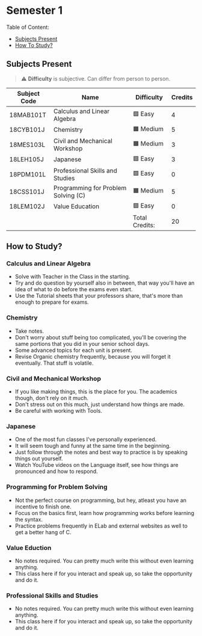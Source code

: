 # Semester 1

Table of Content:

- [Subjects Present](#subjects-present)
- [How To Study?](#how-to-study)


## Subjects Present

> ⚠ **Difficulty** is subjective. Can differ from person to person.

| Subject Code | Name | Difficulty | Credits |
| ------------ | ---- | ---------- | ------- |
| 18MAB101T | Calculus and Linear Algebra | 🟩 Easy | 4 |
| 18CYB101J | Chemistry | 🟧 Medium | 5 |
| 18MES103L | Civil and Mechanical Workshop | 🟧 Medium | 3 |
| 18LEH105J | Japanese | 🟩 Easy | 3 |
| 18PDM101L | Professional Skills and Studies | 🟩 Easy | 0 |
| 18CSS101J | Programming for Problem Solving (C) | 🟧 Medium | 5 |
| 18LEM102J | Value Education | 🟩 Easy | 0 |
| | | Total Credits: | 20 |

## How to Study?

### Calculus and Linear Algebra

- Solve with Teacher in the Class in the starting.
- Try and do question by yourself also in between, that way you'll have an idea of what to do before the exams even start.
- Use the Tutorial sheets that your professors share, that's more than enough to prepare for exams.

### Chemistry

- Take notes.
- Don't worry about stuff being too complicated, you'll be covering the same portions that you did in your senior school days.
- Some advanced topics for each unit is present.
- Revise Organic chemistry frequently, because you will forget it eventually. That stuff is volatile.

### Civil and Mechanical Workshop

- If you like making things, this is the place for you. The academics though, don't rely on it much.
- Don't stress out on this much, just understand how things are made.
- Be careful with working with Tools.

### Japanese

- One of the most fun classes I've personally experienced.
- It will seem tough and funny at the same time in the beginning.
- Just follow through the notes and best way to practice is by speaking things out yourself.
- Watch YouTube videos on the Language itself, see how things are pronounced and how to respond.

### Programming for Problem Solving

- Not the perfect course on programming, but hey, atleast you have an incentive to finish one.
- Focus on the basics first, learn how programming works before learning the syntax.
- Practice problems frequently in ELab and external websites as well to get a better hang of C.

### Value Eduction

- No notes required. You can pretty much write this without even learning anything.
- This class here if for you interact and speak up, so take the opportunity and do it.

### Professional Skills and Studies

- No notes required. You can pretty much write this without even learning anything.
- This class here if for you interact and speak up, so take the opportunity and do it.
